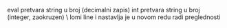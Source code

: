eval pretvara string u broj (decimalni zapis)
int pretvara string u broj (integer, zaokruzen)
\ lomi line i nastavlja je u novom redu radi preglednosti
